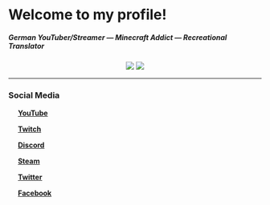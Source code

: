 # Welcome to my profile!

##### German YouTuber/Streamer — Minecraft Addict — Recreational Translator
<div align="center">
    <img src="https://github-readme-stats.vercel.app/api?username=ACGaming&show_icons=true&theme=default" />
    <img src="https://github-readme-stats.vercel.app/api/top-langs/?username=ACGaming&theme=default&layout=compact" />
</div>
<hr />

### Social Media
<img src="https://simpleicons.org/icons/youtube.svg" width="15" height="15"> [**YouTube**](https://www.youtube.com/channel/UC1vIMq84gwPKiEm07CoX1Ow)

<img src="https://simpleicons.org/icons/twitch.svg" width="15" height="15"> [**Twitch**](https://www.twitch.tv/acgaming56)

<img src="https://simpleicons.org/icons/discord.svg" width="15" height="15"> [**Discord**](https://discord.gg/qVmBXAM)

<img src="https://simpleicons.org/icons/steam.svg" width="15" height="15"> [**Steam**](https://steamcommunity.com/id/ACGaming56)

<img src="https://simpleicons.org/icons/twitter.svg" width="15" height="15"> [**Twitter**](https://twitter.com/AlertClock)

<img src="https://simpleicons.org/icons/facebook.svg" width="15" height="15"> [**Facebook**](https://www.facebook.com/ACGamingYT)
